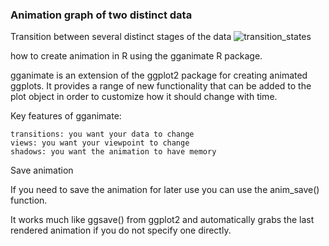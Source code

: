 ### Animation graph of two distinct data
Transition between several distinct stages of the data
![transition_states](https://user-images.githubusercontent.com/95676591/175808007-1412fcce-5a03-4d19-820b-4f4af0af7156.gif)

 how to create animation in R using the gganimate R package.

gganimate is an extension of the ggplot2 package for creating animated ggplots. It provides a range of new functionality that can be added to the plot object in order to customize how it should change with time.

Key features of gganimate:

    transitions: you want your data to change
    views: you want your viewpoint to change
    shadows: you want the animation to have memory


Save animation

If you need to save the animation for later use you can use the anim_save() function.

It works much like ggsave() from ggplot2 and automatically grabs the last rendered animation if you do not specify one directly.

